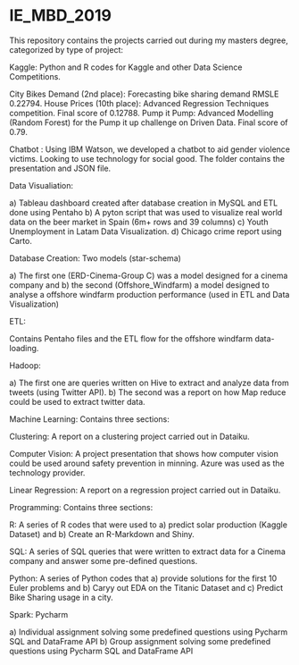 # IE_MBD_2019

This repository contains the projects carried out during my masters degree, categorized by type of project:

Kaggle: 
Python and R codes for Kaggle and other Data Science Competitions.

City Bikes Demand (2nd place): Forecasting bike sharing demand RMSLE 0.22794.
House Prices (10th place): Advanced Regression Techniques competition. Final score of 0.12788.
Pump it Pump: Advanced Modelling (Random Forest) for the Pump it up challenge on Driven Data. Final score of 0.79.


Chatbot :
Using IBM Watson, we developed a chatbot to aid gender violence victims. Looking to use technology for social good.
The folder contains the presentation and JSON file.

Data Visualiation:

a) Tableau dashboard created after database creation in MySQL and ETL done using Pentaho
b) A pyton script that was used to visualize real world data on the beer market in Spain (6m+ rows and 39 columns)
c) Youth Unemployment in Latam Data Visualization.
d) Chicago crime report using Carto.

Database Creation: 
Two models (star-schema)

a) The first one (ERD-Cinema-Group C) was a model designed for a cinema company and
b) the second (Offshore_Windfarm) a model designed to analyse a offshore windfarm production performance (used in ETL and Data Visualization)

ETL: 

Contains Pentaho files and the ETL flow for the offshore windfarm data-loading.

Hadoop:

a) The first one are queries written on Hive to extract and analyze data from tweets (using Twitter API).
b) The second was a report on how Map reduce could be used to extract twitter data.

Machine Learning: 
Contains three sections:

Clustering: A report on a clustering project carried out in Dataiku.

Computer Vision: A project presentation that shows how computer vision could be used around safety prevention in minning. Azure was used as the technology provider.

Linear Regression: A report on a regression project carried out in Dataiku.

Programming: 
Contains three sections:

R: A series of R codes that were used to a) predict solar production (Kaggle Dataset) and b) Create an R-Markdown and Shiny.

SQL: A series of SQL queries that were written to extract data for a Cinema company and answer some pre-defined questions.

Python: A series of Python codes that a) provide solutions for the first 10 Euler problems and b) Caryy out EDA on the Titanic Dataset and c) Predict Bike Sharing usage in a city.

Spark: 
Pycharm

a) Individual assignment solving some predefined questions using Pycharm SQL and DataFrame API
b) Group assignment solving some predefined questions using Pycharm SQL and DataFrame API
